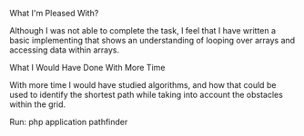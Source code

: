 What I'm Pleased With?

Although I was not able to complete the task, I feel that I have written a basic implementing that shows an understanding of looping over arrays and accessing data within arrays.

What I Would Have Done With More Time

With more time I would have studied algorithms, and how that could be used to identify the shortest path while taking into account the obstacles within the grid.

Run:
php application pathfinder